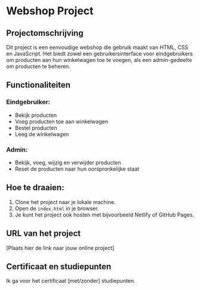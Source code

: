 # Webshop Project

## Projectomschrijving

Dit project is een eenvoudige webshop die gebruik maakt van HTML, CSS en JavaScript. Het biedt zowel een gebruikersinterface voor eindgebruikers om producten aan hun winkelwagen toe te voegen, als een admin-gedeelte om producten te beheren.

## Functionaliteiten

### Eindgebruiker:
- Bekijk producten
- Voeg producten toe aan winkelwagen
- Bestel producten
- Leeg de winkelwagen

### Admin:
- Bekijk, voeg, wijzig en verwijder producten
- Reset de producten naar hun oorspronkelijke staat

## Hoe te draaien:

1. Clone het project naar je lokale machine.
2. Open de `index.html` in je browser.
3. Je kunt het project ook hosten met bijvoorbeeld Netlify of GitHub Pages.

## URL van het project

[Plaats hier de link naar jouw online project]

## Certificaat en studiepunten

Ik ga voor het certificaat [met/zonder] studiepunten.

